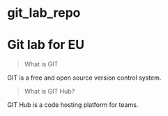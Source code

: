 # git_lab_repo

# Git lab for EU

> What is GIT

GIT is a free and open source version control system.

> What is GIT Hub?

GIT Hub is a code hosting platform for teams.
